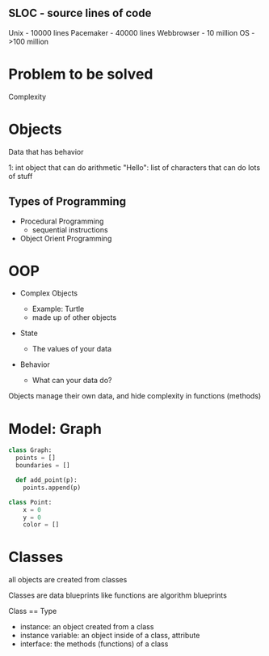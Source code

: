
## SLOC - source lines of code

Unix - 10000 lines
Pacemaker - 40000 lines
Webbrowser - 10 million
OS - >100 million

# Problem to be solved

Complexity


# Objects

Data that has behavior

1: int object that can do arithmetic
"Hello": list of characters that can do lots of stuff

## Types of Programming

- Procedural Programming
  - sequential instructions
- Object Orient Programming

# OOP

- Complex Objects
  - Example: Turtle
  - made up of other objects

- State
  - The values of your data
- Behavior
  - What can your data do?

Objects manage their own data, and hide complexity in functions (methods)



# Model: Graph

```py
class Graph:
  points = []
  boundaries = []

  def add_point(p):
    points.append(p)

class Point:
    x = 0
    y = 0
    color = []
```


# Classes

all objects are created from classes

Classes are data blueprints
like functions are algorithm blueprints

Class == Type

- instance: an object created from a class
- instance variable: an object inside of a class, attribute
- interface: the methods (functions) of a class
